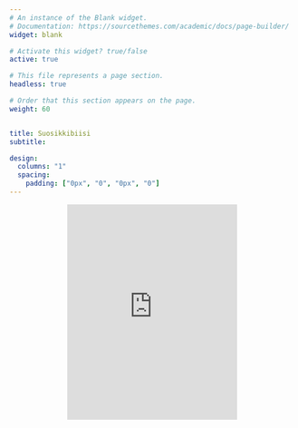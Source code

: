 ```yaml
---
# An instance of the Blank widget.
# Documentation: https://sourcethemes.com/academic/docs/page-builder/
widget: blank

# Activate this widget? true/false
active: true

# This file represents a page section.
headless: true

# Order that this section appears on the page.
weight: 60


title: Suosikkibiisi
subtitle:

design:
  columns: "1"
  spacing:
    padding: ["0px", "0", "0px", "0"]
---
```

<p align="center"><iframe src="https://open.spotify.com/embed/track/5gOd6zDC8vhlYjqbQdJVWP" width="300" height="380" frameborder="0" allowtransparency="true" allow="encrypted-media"></iframe></p>